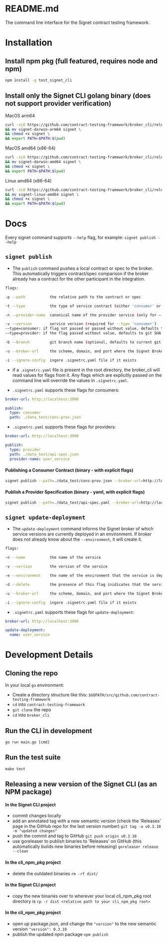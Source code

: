 # README.md

The command line interface for the Signet contract testing framework.

# Installation

## Install npm pkg (full featured, requires node and npm)

```bash
npm install -g test_signet_cli
```

## Install only the Signet CLI golang binary (does not support provider verification)

MacOS arm64
```bash
curl -sLO https://github.com/contract-testing-framework/broker_cli/releases/download/v0.3.0/signet-darwin-arm64 \
&& mv signet-darwin-arm64 signet \
&& chmod +x signet \
&& export PATH=$PATH:$(pwd)
```

MacOS amd64 (x86-64)
```bash
curl -sLO https://github.com/contract-testing-framework/broker_cli/releases/download/v0.3.0/signet-darwin-amd64 \
&& mv signet-darwin-amd64 signet \
&& chmod +x signet \
&& export PATH=$PATH:$(pwd)
```

Linux amd64 (x86-64)
```bash
curl -sLO https://github.com/contract-testing-framework/broker_cli/releases/download/v0.3.0/signet-linux-amd64 \
&& mv signet-linux-amd64 signet \
&& chmod +x signet \
&& export PATH=$PATH:$(pwd)
```

# Docs

Every signet command supports `--help` flag, for example:
`signet publish --help`

## `signet publish`

- The `publish` command pushes a local contract or spec to the broker. This automatically triggers contract/spec comparison if the broker already has a contract for the other participant in the integration.

```bash
flags:

-p --path           the relative path to the contract or spec

-t -—type           the type of service contract (either 'consumer' or 'provider')

-n -—provider-name  canonical name of the provider service (only for —-type 'provider')

-v -—version        service version (required for --type 'consumer')
-—type=consumer: if flag not passed or passed without value, defaults to the git SHA of HEAD
-—type=provider: if the flag passed without value, defaults to git SHA

-b -—branch         git branch name (optional, defaults to current git branch)

-u --broker-url     the scheme, domain, and port where the Signet Broker is being hosted (ex. http://localhost:3000)

-i --ignore-config  ingore .signetrc.yaml file if it exists
```

- if a `.signetrc.yaml` file is present in the root directory, the broker_cli will read values for flags from it. Any flags which are explicitly passed on the command line will override the values in `.signetrc.yaml`.

- `.signetrc.yaml` supports these flags for consumers:
```yaml
broker-url: http://localhost:3000

publish:
  type: consumer
  path: ./data_test/cons-prov.json
```

- `.signetrc.yaml` supports these flags for providers:
```yaml
broker-url: http://localhost:3000

publish:
  type: provider
  path: ./data_test/api-spec.json
  provider-name: user_service
```

#### Publishing a Consumer Contract (binary - with explicit flags)

```bash
signet publish --path=./data_test/cons-prov.json --broker-url=http://localhost:3000 --type consumer
```

#### Publish a Provider Specification (binary - yaml, with explicit flags)

```bash
signet publish --path=./data_test/api-spec.yaml --broker-url=http://localhost:3000 --type provider --provider-name example-provider
```

## `signet update-deployment`

- The `update-deployment` command informs the Signet broker of which service versions are currently deployed in an environment. If broker does not already know about the `--environment`, it will create it.

```bash
flags:

-n --name           the name of the service

-v --version        the version of the service

-e --environment    the name of the environment that the service is deployed to (ex. production)

-d --delete         the presence of this flag inidicates that the service is no longer deployed to the environment

-u --broker-url     the scheme, domain, and port where the Signet Broker is being hosted (ex. http://localhost:3000)

-i --ignore-config  ingore .signetrc.yaml file if it exists
```
- `.signetrc.yaml` supports these flags for `update-deployment`:
```yaml
broker-url: http://localhost:3000

update-deployment:
  name: user_service
```

# Development Details
## Cloning the repo

In your local `go` environment:

- Create a directory structure like this:
  `$GOPATH/src/github.com/contract-testing-framework`
- `cd` into `contract-testing-framework`
- `git clone` the repo
- `cd` into `broker_cli`

## Run the CLI in development
`go run main.go [cmd]`

## Run the test suite
`make test`


## Releasing a new version of the Signet CLI (as an NPM package)

#### In the Signet CLI project
- commit changes locally
- add an annotated tag with a new semantic version (check the 'Releases' page in the GitHub repo for the last version number)
    `git tag -a v0.3.10 -m "updated changes"`
- push the commit and tag to GitHub
    `git push origin v0.3.10`
- use goreleaser to publish binaries to 'Releases' on GitHub (this automatically builds new binaries before releasing)
    `goreleaser release --clean`

#### In the cli_npm_pkg project
- delete the outdated binaries
    `rm -rf dist/`

#### In the Signet CLI project
- copy the new binaries over to wherever your local cli_npm_pkg root directory is
    `cp -r dist <relative path to your cli_npm_pkg root>`

#### In the cli_npm_pkg project
- open up package.json, and change the `"version"` to the new semantic version
    `"version": 0.3.10`
- publish the updated npm package
    `npm publish`